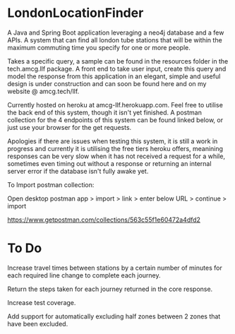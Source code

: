 # LondonLocationFinder
A Java and Spring Boot application leveraging a neo4j database and a few APIs. A system that can find all london tube stations that will be within the maximum commuting time you specify for one or more people. 

Takes a specific query, a sample can be found in the resources folder in the tech.amcg.llf package. A front end to take user input, create this query and model the response from this application in an elegant, simple and useful design is under construction and can soon be found here and on my website @ amcg.tech/llf.

Currently hosted on heroku at amcg-llf.herokuapp.com. Feel free to utilise the back end of this system, though it isn't yet finished. A postman collection for the 4 endpoints of this system can be found linked below, or just use your browser for the get requests.

Apologies if there are issues when testing this system, it is still a work in progress and currently it is utilising the free tiers heroku offers, meanining responses can be very slow when it has not received a request for a while, sometimes even timing out without a response or returning an internal server error if the database isn't fully awake yet.

To Import postman collection:

Open desktop postman app > import > link > enter below URL > continue > import

https://www.getpostman.com/collections/563c55f1e60472a4dfd2

# To Do
Increase travel times between stations by a certain number of minutes for each required line change to complete each journey.

Return the steps taken for each journey returned in the core response.

Increase test coverage.

Add support for automatically excluding half zones between 2 zones that have been excluded.
